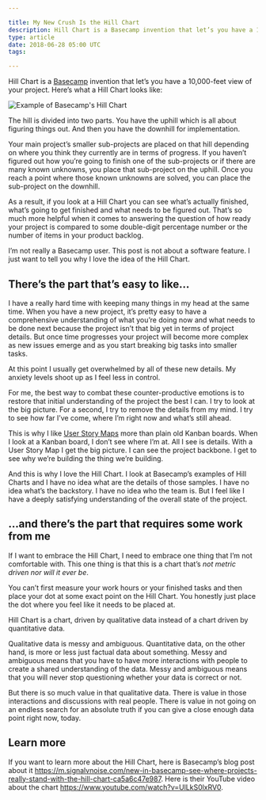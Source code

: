 ```yaml
---

title: My New Crush Is the Hill Chart
description: Hill Chart is a Basecamp invention that let’s you have a 10,000-feet view of your project.
type: article
date: 2018-06-28 05:00 UTC
tags:

---
```


Hill Chart is a [Basecamp](https://basecamp.com/) invention that let’s you have a 10,000-feet view of your project. Here’s what a Hill Chart looks like:

![Example of Basecamp's Hill Chart](hill-chart-scott-upton.jpg)

The hill is divided into two parts. You have the uphill which is all about figuring things out. And then you have the downhill for implementation.

Your main project’s smaller sub-projects are placed on that hill depending on where you think they currently are in terms of progress. If you haven’t figured out how you’re going to finish one of the sub-projects or if there are many known unknowns, you place that sub-project on the uphill. Once you reach a point where those known unknowns are solved, you can place the sub-project on the downhill.

As a result, if you look at a Hill Chart you can see what’s actually finished, what’s going to get finished and what needs to be figured out. That’s so much more helpful when it comes to answering the question of how ready your project is compared to some double-digit percentage number or the number of items in your product backlog.

I’m not really a Basecamp user. This post is not about a software feature. I just want to tell you why I love the idea of the Hill Chart.

## There’s the part that’s easy to like&hellip;

I have a really hard time with keeping many things in my head at the same time. When you have a new project, it’s pretty easy to have a comprehensive understanding of what you’re doing now and what needs to be done next because the project isn’t that big yet in terms of project details. But once time progresses your project will become more complex as new issues emerge and as you start breaking big tasks into smaller tasks.

At this point I usually get overwhelmed by all of these new details. My anxiety levels shoot up as I feel less in control.

For me, the best way to combat these counter-productive emotions is to restore that initial understanding of the project the best I can. I try to look at the big picture. For a second, I try to remove the details from my mind. I try to see how far I’ve come, where I’m right now and what’s still ahead.

This is why I like [User Story Maps](https://manifesto.co.uk/user-story-mapping/) more than plain old Kanban boards. When I look at a Kanban board, I don’t see where I’m at. All I see is details. With a User Story Map I get the big picture. I can see the project backbone. I get to see why we’re building the thing we’re building.

And this is why I love the Hill Chart. I look at Basecamp’s examples of Hill Charts and I have no idea what are the details of those samples. I have no idea what’s the backstory. I have no idea who the team is. But I feel like I have a deeply satisfying understanding of the overall state of the project.

## &hellip;and there’s the part that requires some work from me

If I want to embrace the Hill Chart, I need to embrace one thing that I’m not comfortable with. This one thing is that this is a chart that’s *not metric driven nor will it ever be*.

You can’t first measure your work hours or your finished tasks and then place your dot at some exact point on the Hill Chart. You honestly just place the dot where you feel like it needs to be placed at.

Hill Chart is a chart, driven by qualitative data instead of a chart driven by quantitative data.

Qualitative data is messy and ambiguous. Quantitative data, on the other hand, is more or less just factual data about something. Messy and ambiguous means that you have to have more interactions with people to create a shared understanding of the data. Messy and ambiguous means that you will never stop questioning whether your data is correct or not.

But there is so much value in that qualitative data. There is value in those interactions and discussions with real people. There is value in not going on an endless search for an absolute truth if you can give a close enough data point right now, today.

## Learn more

If you want to learn more about the Hill Chart, here is Basecamp’s blog post about it <https://m.signalvnoise.com/new-in-basecamp-see-where-projects-really-stand-with-the-hill-chart-ca5a6c47e987>. Here is their YouTube video about the chart <https://www.youtube.com/watch?v=UlLkS0lxRV0>.

